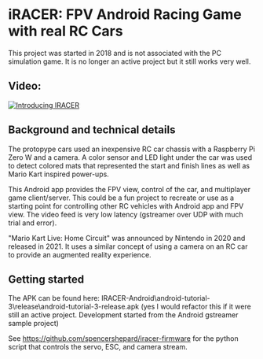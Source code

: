 # iRACER: FPV Android Racing Game with real RC Cars

This project was started in 2018 and is not associated with the PC simulation game. It is no longer an active project but it still works very well.

## Video:
[![Introducing IRACER](https://img.youtube.com/vi/e1PcXD0_e2s/0.jpg)](https://www.youtube.com/watch?v=e1PcXD0_e2s)

## Background and technical details

The protopype cars used an inexpensive RC car chassis with a Raspberry Pi Zero W and a camera.  A color sensor and LED light under the car was used to detect colored mats that represented the start and finish lines as well as Mario Kart inspired power-ups.  

This Android app provides the FPV view, control of the car, and multiplayer game client/server. This could be a fun project to recreate or use as a starting point for controlling other RC vehicles with Android app and FPV view.  The video feed is very low latency (gstreamer over UDP with much trial and error).

"Mario Kart Live: Home Circuit" was announced by Nintendo in 2020 and released in 2021.  It uses a similar concept of using a camera on an RC car to provide an augmented reality experience.

## Getting started
The APK can be found here:
IRACER-Android\android-tutorial-3\release\android-tutorial-3-release.apk
(yes I would refactor this if it were still an active project.  Development started from the Android gstreamer sample project)

See https://github.com/spencershepard/iracer-firmware for the python script that controls the servo, ESC, and camera stream.